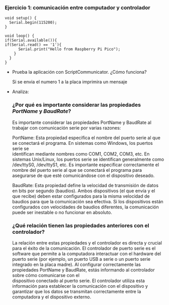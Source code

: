 ### **Ejercicio 1: comunicación entre computador y controlador**


```
void setup() {
  Serial.begin(115200);
}

void loop() {
if(Serial.available()){
if(Serial.read() == '1'){
      Serial.print("Hello from Raspberry Pi Pico");
    }
  }
}
```

- Prueba la aplicación con ScriptCommunicator. ¿Cómo funciona?

  Si se envia el numero 1 a la placa imprimira un mensaje
  
- Analiza:

  ### ¿Por qué es importante considerar las propiedades *PortName* y *BaudRate*?

    Es importante considerar las propiedades PortName y BaudRate al trabajar con comunicación serie por varias razones:

    PortName: Esta propiedad especifica el nombre del puerto serie al que se conectará el programa. En sistemas como Windows, los puertos serie se       
    identifican mediante nombres como COM1, COM2, COM3, etc. En sistemas Unix/Linux, los puertos serie se identifican generalmente como /dev/ttyS0, 
    /dev/ttyS1, etc. Es importante especificar correctamente el nombre del puerto serie al que se conectará el programa para asegurarse de que esté 
    comunicándose con el dispositivo deseado.

    BaudRate: Esta propiedad define la velocidad de transmisión de datos en bits por segundo (baudios). Ambos dispositivos (el que envía y el que recibe) 
    deben estar configurados para la misma velocidad de baudios para que la comunicación sea efectiva. Si los dispositivos están configurados con 
    velocidades de baudios diferentes, la comunicación puede ser inestable o no funcionar en absoluto.
  
   ### ¿Qué relación tienen las propiedades anteriores con el controlador?

     La relación entre estas propiedades y el controlador es directa y crucial para el éxito de la comunicación. El controlador de puerto serie es el     
     software que permite a la computadora interactuar con el hardware del puerto serie (por ejemplo, un puerto USB a serie o un puerto serie integrado en 
     la placa madre). Al configurar correctamente las propiedades PortName y BaudRate, estás informando al controlador sobre cómo comunicarse con el     
     dispositivo conectado al puerto serie. El controlador utiliza esta información para establecer la comunicación con el dispositivo y garantizar que los 
     datos se transmitan correctamente entre la computadora y el dispositivo externo.
